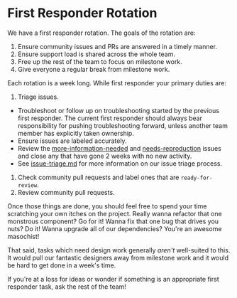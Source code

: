 # First Responder Rotation

We have a first responder rotation. The goals of the rotation are:

1. Ensure community issues and PRs are answered in a timely manner.
1. Ensure support load is shared across the whole team.
1. Free up the rest of the team to focus on milestone work.
1. Give everyone a regular break from milestone work.

Each rotation is a week long. While first responder your primary duties are:

1. Triage issues.
  * Troubleshoot or follow up on troubleshooting started by the previous first responder. The current first responder should always bear responsibility for pushing troubleshooting forward, unless another team member has explicitly taken ownership.
  * Ensure issues are labeled accurately.
  * Review the [more-information-needed](https://github.com/desktop/desktop/issues?q=is%3Aopen+is%3Aissue+label%3Amore-information-needed+sort%3Aupdated-asc) and [needs-reproduction](https://github.com/desktop/desktop/issues?q=is%3Aopen+is%3Aissue+sort%3Aupdated-asc+label%3Aneeds-reproduction) issues and close any that have gone 2 weeks with no new activity.
  * See [issue-triage.md](issue-triage.md) for more information on our issue triage process.
1. Check community pull requests and label ones that are `ready-for-review`.
1. Review community pull requests.

Once those things are done, you should feel free to spend your time scratching your own itches on the project. Really wanna refactor that one monstrous component? Go for it! Wanna fix that one bug that drives you nuts? Do it! Wanna upgrade all of our dependencies? You're an awesome masochist!

That said, tasks which need design work generally *aren't* well-suited to this. It would pull our fantastic designers away from milestone work and it would be hard to get done in a week's time.

If you're at a loss for ideas or wonder if something is an appropriate first responder task, ask the rest of the team!

